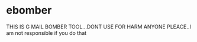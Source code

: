 # ebomber
THIS IS G MAIL BOMBER TOOL...DONT USE FOR HARM ANYONE PLEACE..I am not responsible if you do that
